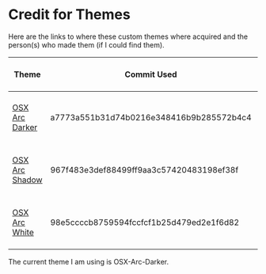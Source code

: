 # Credit for Themes
Here are the links to where these custom themes where acquired and the person(s)
who made them (if I could find them).

| Theme                                                         | Commit Used                              | Commit Date Time          |
| ------------------------------------------------------------- | ---------------------------------------- | ------------------------- |
| [OSX Arc Darker](https://github.com/LinxGem33/OSX-Arc-Darker) | a7773a551b31d74b0216e348416b9b285572b4c4 | Dec 29, 2017, 1:57 PM CST |
| [OSX Arc Shadow](https://github.com/LinxGem33/OSX-Arc-Shadow) | 967f483e3def88499ff9aa3c57420483198ef38f | Dec 29, 2017, 1:56 PM CST |
| [OSX Arc White](https://github.com/LinxGem33/OSX-Arc-White)   | 98e5ccccb8759594fccfcf1b25d479ed2e1f6d82 | Dec 29, 2017, 1:54 PM CST |

The current theme I am using is OSX-Arc-Darker.